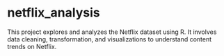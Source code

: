 # netflix_analysis
This project explores and analyzes the Netflix dataset using R. It involves data cleaning, transformation, and visualizations to understand content trends on Netflix.
